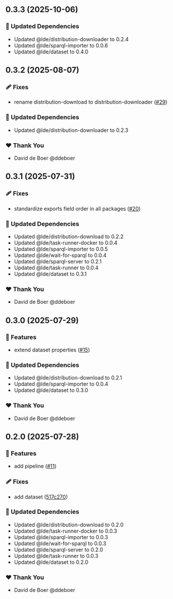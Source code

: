 ## 0.3.3 (2025-10-06)

### 🧱 Updated Dependencies

- Updated @lde/distribution-downloader to 0.2.4
- Updated @lde/sparql-importer to 0.0.6
- Updated @lde/dataset to 0.4.0

## 0.3.2 (2025-08-07)

### 🩹 Fixes

- rename distribution-download to distribution-downloader ([#29](https://github.com/ldengine/lde/pull/29))

### 🧱 Updated Dependencies

- Updated @lde/distribution-downloader to 0.2.3

### ❤️ Thank You

- David de Boer @ddeboer

## 0.3.1 (2025-07-31)

### 🩹 Fixes

- standardize exports field order in all packages ([#20](https://github.com/ldengine/lde/pull/20))

### 🧱 Updated Dependencies

- Updated @lde/distribution-download to 0.2.2
- Updated @lde/task-runner-docker to 0.0.4
- Updated @lde/sparql-importer to 0.0.5
- Updated @lde/wait-for-sparql to 0.0.4
- Updated @lde/sparql-server to 0.2.1
- Updated @lde/task-runner to 0.0.4
- Updated @lde/dataset to 0.3.1

### ❤️ Thank You

- David de Boer @ddeboer

## 0.3.0 (2025-07-29)

### 🚀 Features

- extend dataset properties ([#15](https://github.com/ldengine/lde/pull/15))

### 🧱 Updated Dependencies

- Updated @lde/distribution-download to 0.2.1
- Updated @lde/sparql-importer to 0.0.4
- Updated @lde/dataset to 0.3.0

### ❤️ Thank You

- David de Boer @ddeboer

## 0.2.0 (2025-07-28)

### 🚀 Features

- add pipeline ([#11](https://github.com/ldengine/lde/pull/11))

### 🩹 Fixes

- add dataset ([517c270](https://github.com/ldengine/lde/commit/517c270))

### 🧱 Updated Dependencies

- Updated @lde/distribution-download to 0.2.0
- Updated @lde/task-runner-docker to 0.0.3
- Updated @lde/sparql-importer to 0.0.3
- Updated @lde/wait-for-sparql to 0.0.3
- Updated @lde/sparql-server to 0.2.0
- Updated @lde/task-runner to 0.0.3
- Updated @lde/dataset to 0.2.0

### ❤️ Thank You

- David de Boer @ddeboer